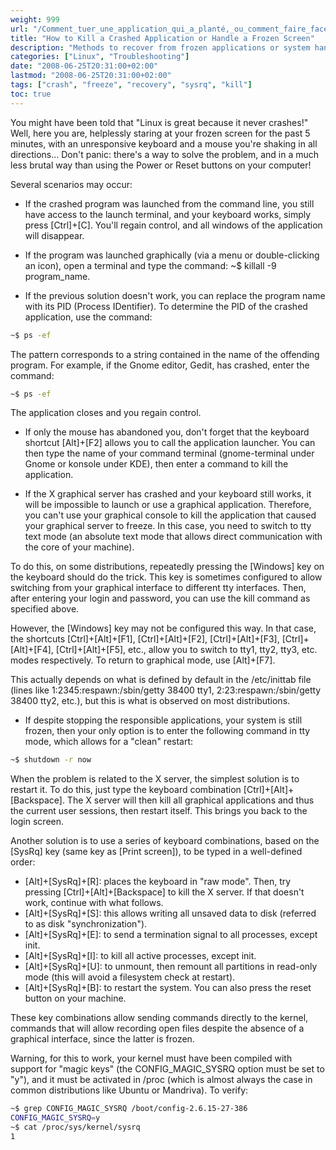 ```yaml
---
weight: 999
url: "/Comment_tuer_une_application_qui_a_planté,_ou_comment_faire_face_à_un_écran_«_figé_»_\\?/"
title: "How to Kill a Crashed Application or Handle a Frozen Screen"
description: "Methods to recover from frozen applications or system hangs in Linux without resorting to hard resets"
categories: ["Linux", "Troubleshooting"]
date: "2008-06-25T20:31:00+02:00"
lastmod: "2008-06-25T20:31:00+02:00"
tags: ["crash", "freeze", "recovery", "sysrq", "kill"]
toc: true
---
```


You might have been told that "Linux is great because it never crashes!" Well, here you are, helplessly staring at your frozen screen for the past 5 minutes, with an unresponsive keyboard and a mouse you're shaking in all directions... Don't panic: there's a way to solve the problem, and in a much less brutal way than using the Power or Reset buttons on your computer!

Several scenarios may occur:

* If the crashed program was launched from the command line, you still have access to the launch terminal, and your keyboard works, simply press [Ctrl]+[C]. You'll regain control, and all windows of the application will disappear.

* If the program was launched graphically (via a menu or double-clicking an icon), open a terminal and type the command: ~$ killall -9 program_name.

* If the previous solution doesn't work, you can replace the program name with its PID (Process IDentifier). To determine the PID of the crashed application, use the command:

```bash
~$ ps -ef 
```

The pattern corresponds to a string contained in the name of the offending program. For example, if the Gnome editor, Gedit, has crashed, enter the command:

```bash
~$ ps -ef 
```

The application closes and you regain control.

* If only the mouse has abandoned you, don't forget that the keyboard shortcut [Alt]+[F2] allows you to call the application launcher. You can then type the name of your command terminal (gnome-terminal under Gnome or konsole under KDE), then enter a command to kill the application.

* If the X graphical server has crashed and your keyboard still works, it will be impossible to launch or use a graphical application. Therefore, you can't use your graphical console to kill the application that caused your graphical server to freeze. In this case, you need to switch to tty text mode (an absolute text mode that allows direct communication with the core of your machine).

To do this, on some distributions, repeatedly pressing the [Windows] key on the keyboard should do the trick. This key is sometimes configured to allow switching from your graphical interface to different tty interfaces. Then, after entering your login and password, you can use the kill command as specified above.

However, the [Windows] key may not be configured this way. In that case, the shortcuts [Ctrl]+[Alt]+[F1], [Ctrl]+[Alt]+[F2], [Ctrl]+[Alt]+[F3], [Ctrl]+[Alt]+[F4], [Ctrl]+[Alt]+[F5], etc., allow you to switch to tty1, tty2, tty3, etc. modes respectively. To return to graphical mode, use [Alt]+[F7].

This actually depends on what is defined by default in the /etc/inittab file (lines like 1:2345:respawn:/sbin/getty 38400 tty1, 2:23:respawn:/sbin/getty 38400 tty2, etc.), but this is what is observed on most distributions.

* If despite stopping the responsible applications, your system is still frozen, then your only option is to enter the following command in tty mode, which allows for a "clean" restart:

```bash
~$ shutdown -r now
```

When the problem is related to the X server, the simplest solution is to restart it. To do this, just type the keyboard combination [Ctrl]+[Alt]+[Backspace]. The X server will then kill all graphical applications and thus the current user sessions, then restart itself. This brings you back to the login screen.

Another solution is to use a series of keyboard combinations, based on the [SysRq] key (same key as [Print screen]), to be typed in a well-defined order:

* [Alt]+[SysRq]+[R]: places the keyboard in "raw mode". Then, try pressing [Ctrl]+[Alt]+[Backspace] to kill the X server. If that doesn't work, continue with what follows.
* [Alt]+[SysRq]+[S]: this allows writing all unsaved data to disk (referred to as disk "synchronization").
* [Alt]+[SysRq]+[E]: to send a termination signal to all processes, except init.
* [Alt]+[SysRq]+[I]: to kill all active processes, except init.
* [Alt]+[SysRq]+[U]: to unmount, then remount all partitions in read-only mode (this will avoid a filesystem check at restart).
* [Alt]+[SysRq]+[B]: to restart the system. You can also press the reset button on your machine.

These key combinations allow sending commands directly to the kernel, commands that will allow recording open files despite the absence of a graphical interface, since the latter is frozen.

Warning, for this to work, your kernel must have been compiled with support for "magic keys" (the CONFIG_MAGIC_SYSRQ option must be set to "y"), and it must be activated in /proc (which is almost always the case in common distributions like Ubuntu or Mandriva). To verify:

```bash
~$ grep CONFIG_MAGIC_SYSRQ /boot/config-2.6.15-27-386
CONFIG_MAGIC_SYSRQ=y
~$ cat /proc/sys/kernel/sysrq
1
```

